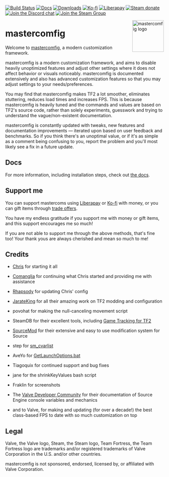 [![Build Status](https://img.shields.io/github/workflow/status/mastercomfig/mastercomfig/CI?style=flat-square&logo=mastercomfig)](https://github.com/mastercomfig/mastercomfig/actions?query=workflow%3ACI)
[![Docs](https://readthedocs.org/projects/mastercomfig/badge/?version=latest&style=flat-square)](https://docs.mastercomfig.com/)
[![Downloads](https://img.shields.io/github/downloads/mastercomfig/mastercomfig/latest/total.svg?style=flat-square&logo=mastercomfig)](https://mastercomfig.com/app)
[![Ko-fi](https://img.shields.io/badge/Support%20me%20on-Ko--fi-FF5E5B.svg?logo=ko-fi&style=flat-square)](https://ko-fi.com/mastercoms)
[![Liberapay](https://img.shields.io/liberapay/receives/mastercoms.svg?logo=liberapay&style=flat-square)](https://liberapay.com/mastercoms/)
[![Steam donate](https://img.shields.io/badge/Donate%20via-Steam-00adee.svg?style=flat-square&logo=steam)](https://steamcommunity.com/tradeoffer/new/?partner=85845165&token=M9cQHh8N)
[![Join the Discord chat](https://img.shields.io/badge/Discord-mastercomfig-5865F2.svg?style=flat-square&logo=discord)](https://discord.gg/CuPb2zV)
[![Join the Steam Group](https://img.shields.io/badge/Steam-mastercomfig-00adee.svg?logo=steam&style=flat-square)](https://steamcommunity.com/groups/comfig)

<img align="right" alt="mastercomfig logo" width="100" src="https://mastercomfig.com/img/mastercomfig_logo.svg">

# mastercomfig

Welcome to [mastercomfig](https://mastercomfig.com/), a modern customization framework.

mastercomfig is a modern customization framework, and aims to disable heavily unoptimized features and adjust other settings where it does not affect behavior or visuals noticeably. mastercomfig is documented extensively and also has advanced customization features so that you may adjust settings to your needs/preferences.

You may find that mastercomfig makes TF2 a lot smoother, eliminates stuttering, reduces load times and increases FPS. This is because mastercomfig is heavily tuned and the commands and values are based on TF2's source code, rather than solely experiments, guesswork and trying to understand the vague/non-existent documentation.

mastercomfig is constantly updated with tweaks, new features and documentation improvements — iterated upon based on user feedback and benchmarks. So if you think there's an unoptimal value, or if it's as simple as a comment being confusing to you, report the problem and you'll most likely see a fix in a future update.

## Docs

For more information, including installation steps, check out [the docs](https://docs.mastercomfig.com/page/).

## Support me

You can support mastercoms using [Liberapay](https://liberapay.com/mastercoms/) or [Ko-fi](https://ko-fi.com/mastercoms) with money, or you can gift items through [trade offers](https://steamcommunity.com/tradeoffer/new/?partner=85845165&token=M9cQHh8N).

You have my endless gratitude if you support me with money or gift items, and this support encourages me so much!

If you are not able to support me through the above methods, that's fine too! Your thank yous are always cherished and mean so much to me!

## Credits

* [Chris](https://chrisdown.name/tf2/) for starting it all

* [Comanglia](https://www.teamfortress.tv/25328/comanglias-config-fps-guide) for
  continuing what Chris started and providing me with assistance

* [Rhapsody](https://rhapsodysl.github.io/perfconfig/) for updating Chris' config

* [JarateKing](https://github.com/JarateKing) for all their amazing work on TF2 modding and configuration

* povohat for making the null-canceling movement script

* SteamDB for their excellent tools, including [Game Tracking for TF2](https://github.com/SteamDatabase/GameTracking-TF2)

* [SourceMod](https://www.sourcemod.net/credits.php) for their extensive and easy to use modification system for Source

* step for [sm_cvarlist](https://forums.alliedmods.net/showthread.php?p=1298262)

* AveYo for [GetLaunchOptions.bat](https://github.com/AveYo/D-OPTIMIZER/blob/archive/GetLaunchOptions.bat)

* Tiagoquix for continued support and bug fixes

* jane for the shrinkKeyValues bash script

* Fraklin for screenshots

* The [Valve Developer Community](https://developer.valvesoftware.com/wiki/Main_Page)
  for their documentation of Source Engine console variables and mechanics

* and to Valve, for making and updating (for over a decade!) the best class-based FPS to date with so
  much customization on top

## Legal

Valve, the Valve logo, Steam, the Steam logo, Team Fortress, the Team Fortress
logo are trademarks and/or registered trademarks of Valve Corporation in the U.S. and/or other countries.

mastercomfig is not sponsored, endorsed, licensed by, or affiliated with Valve Corporation.
